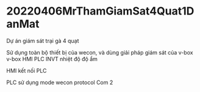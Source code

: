 # 20220406MrThamGiamSat4Quat1DanMat
Dự án giám sát trại gà 4 quạt

Sử dụng toàn bộ thiết bị của  wecon, và dùng giải pháp giám sát của v-box
v-box
HMI
PLC
INVT
nhiệt độ độ ẩm

HMI kết nối PLC 


PLC sử dụng mode wecon protocol Com 2

